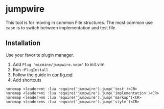 # jumpwire
This tool is for moving in common File structures. The most common use case is
to switch between implementation and test file.

## Installation
Use your favorite plugin manager.

1. Add `Plug 'micmine/jumpwire.nvim'` to init.vim
2. Run `:PlugInstall`
3. Follow the guide in [config.md](config.md)
4. Add shortcuts
```vim
noremap <leader>mt :lua require('jumpwire').jump('test')<CR>
noremap <leader>mi :lua require('jumpwire').jump('implementation')<CR>
noremap <leader>mm :lua require('jumpwire').jump('markup')<CR>
noremap <leader>ms :lua require('jumpwire').jump('style')<CR>
```
